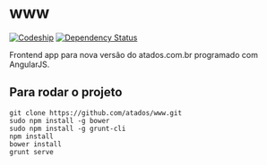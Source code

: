 www
==============

[![Codeship](https://www.codeship.io/projects/ee40fd70-a87c-0131-8655-063dfab0229a/status)](https://codeship.io/projects/19144)
[![Dependency Status](https://gemnasium.com/atados/www.png)](https://gemnasium.com/atados/www) 

Frontend app para nova versão do atados.com.br programado com AngularJS.

## Para rodar o projeto

	git clone https://github.com/atados/www.git
	sudo npm install -g bower 
	sudo npm install -g grunt-cli
	npm install
	bower install
	grunt serve
